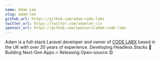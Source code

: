 ```yaml
---
name: Adam Lee
slug: adam-lee
github_url: https://github.com/adam-code-labx
twitter_url: https://twitter.com/adamlee_clx
sponsor_url: https://github.com/sponsors/adam-code-labx
---
```


Adam is a full-stack Laravel developer and owner of [CODE LABX](https://www.codelabx.ltd/) based in the UK with over 20 years of experience. Developing Headless Stacks 🚀 Building Next-Gen Apps 🔥 Releasing Open-source 😍
